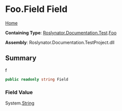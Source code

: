 # Foo\.Field Field

[Home](../../../../../README.md)

**Containing Type**: [Roslynator.Documentation.Test](../../README.md)\.[Foo](../README.md)

**Assembly**: Roslynator\.Documentation\.TestProject\.dll

## Summary

f

```csharp
public readonly string Field
```

### Field Value

System\.[String](https://docs.microsoft.com/en-us/dotnet/api/system.string)